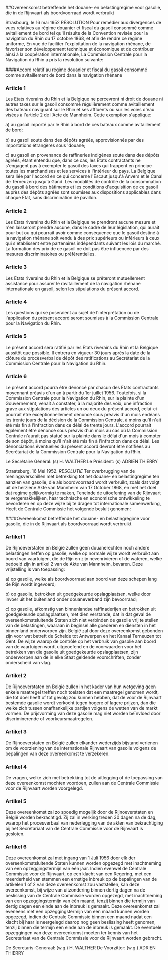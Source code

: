 <meta http-equiv='Content-Type' content='text/html; charset=utf-8' />

##Overeenkomst betreffende het douane- en belastingregime voor gasolie, die in de Rijnvaart als boordvoorraad wordt verbruikt

Strasbourg, le 16 mai 1952 RÉSOLUTION Pour remédier aux divergences de vues relatives au régime douanier et fiscal du gasoil consommé comme avitaillement de bord tel qu'il résulte de la Convention revisée pour la navigation du Rhin du 17 octobre 1868, et afin de rendre ce régime uniforme, En vue de faciliter l'exploitation de la navigation rhénane, de favoriser son développement technique et économique et de contribuer ainsi à la coopération internationale,   La Commission Centrale pour la Navigation du Rhin a pris la résolution suivante:     

####Accord relatif au régime douanier et fiscal du gasoil consommé comme avitaillement de bord dans la navigation rhénane

### Article  1  

Les Etats riverains du Rhin et la Belgique ne percevront ni droit de douane ni autres taxes sur le gasoil consommé régulièrement comme avitaillement des bateaux naviguant sur le Rhin et ses affluents ou sur les voies d'eau visées à l'article 2 de l'Acte de Mannheim. Cette exemption s'applique: 

a) au gasoil importé par le Rhin à bord de ces bateaux comme avitaillement de bord;  

b) au gasoil soute dans des dépôts agréés, approvisionnés par des importations étrangères sous 'douane;  

c) au gasoil en provenance de raffineries indigènes soute dans des dépôts agréés, étant entendu que, dans ce cas, les Etats contractants ne s'engagent pas à exempter le gasoil des taxes qui frappent en principe toutes les marchandises et les services à l'intérieur du pays.   La Belgique sera liée par l'accord en ce qui concerne l'Escaut jusqu'à Anvers et le Canal de Terneuzen jusqu'à Gand. Les modalités de contrôle de la consommation du gasoil à bord des bâtiments et les conditions d'acquisition de ce gasoil auprès des dépôts agréés sont soumises aux dispositions applicables dans chaque Etat, sans discrimination de pavillon.  

### Article  2  

Les Etats riverains du Rhin et la Belgique ne prendront aucune mesure et n'en laisseront prendre aucune, dans le cadre de leur législation, qui aurait pour but ou qui pourrait avoir comme conséquence que le gasoil destiné à la navigation rhénane soit vendu à des prix supérieurs ou inférieurs à ceux qui s'établissent entre partenaires indépendants suivant les lois du marché. La formation des prix de ce gasoil ne doit pas être influencée par des mesures discriminatoires ou préférentielles.  

### Article  3  

Les Etats riverains du Rhin et la Belgique se prêteront mutuellement assistance pour assurer le ravitaillement de la navigation rhénane internationale en gasoil, selon les stipulations du présent accord.  

### Article  4  

Les questions qui se poseraient au sujet de l'interprétation ou de l'application du présent accord seront soumises à la Commission Centrale pour la Navigation du Rhin.  

### Article  5  

Le présent accord sera ratifié par les Etats riverains du Rhin et la Belgique aussitôt que possible. Il entrera en vigueur 30 jours après la date de la clôture du procèsverbal de dépôt des ratifications au Secrétariat de la Commission Centrale pour la Navigation du Rhin.  

### Article  6  

Le présent accord pourra être dénoncé par chacun des Etats contractants moyennant préavis d'un an à partir du 1er juillet 1956. Toutefois, si la Commission Centrale pour la Navigation du Rhin, sur la plainte d'un Gouvernement, venait à constater, à la majorité des voix, une infraction grave aux stipulations des articles un ou deux du présent accord, celui-ci pourrait être exceptionnellement dénoncé sous préavis d'un mois endéans les trente jours de la décision de la Commission Centrale, à moins qu'il n'ait été mis fin à l'infraction dans ce délai de trente jours. L'accord pourrait également être dénoncé sous préavis d'un mois au cas où la Commission Centrale n'aurait pas statué sur la plainte dans le délai d'un mois à compter de son dépôt, à moins qu'il n'ait été mis fin à l'infraction dans ce délai. Les dénonciations éventuelles du présent accord devront être notifiées au Secrétariat de la Commission Centrale pour la Navigation du Rhin.  

Le Secrétaire Général: (s) H. WALTHER Le Président: (s) ADRIEN THIERRY  

Straatsburg, 16 Mei 1952.  *RESOLUTIE*  Ter overbrugging van de meningsverschillen met betrekking tot het douane- en belastingregime ten aanzien van gasolie, die als boordvoorraad wordt verbruikt, zoals dat volgt uit de herziene Akte van Mannheim van 17 October 1868, en met het doel dat regime gelijkvormig te maken, Teneinde de uitoefening van de Rijnvaart te vergemakkelijken, haar technische en economische ontwikkeling te bevorderen en op deze wijze bij te dragen tot internationale samenwerking,   Heeft de Centrale Commissie het volgende besluit genomen:     

####Overeenkomst betreffende het douane- en belastingregime voor gasolie, die in de Rijnvaart als boordvoorraad wordt verbruikt

### Artikel  1  

De Rijnoeverstaten en België zullen geen douanerechten noch andere belastingen heffen op gasolie, welke op normale wijze wordt verbruikt aan boord van vaartuigen, die de Rijn en zijn nevenrivieren of de wateren, welke bedoeld zijn in artikel 2 van de Akte van Mannheim, bevaren. Deze vrijstelling is van toepassing: 

a) op gasolie, welke als boordvoorraad aan boord van deze schepen lang de Rijn wordt ingevoerd;  

b) op gasolie, betrokken uit goedgekeurde opslagplaatsen, welke door invoer uit het buitenland onder douaneverband zijn bevoorraad;  

c) op gasolie, afkomstig van binnenlandse raffinaderijen en betrokken uit goedgekeurde opslagplaatsen, met dien verstande, dat in dat geval de overeenkomstsluitende Staten zich niet verbinden de gasolie vrij te stellen van de belastingen, waaraan in beginsel alle goederen en diensten in het binnenland onderworpen zijn.   België zal door deze overeenkomst gebonden zijn voor wat betreft de Schelde tot Antwerpen en het Kanaal Terneuzen tot Gent. De wijze waarop de contrôle op het verbruik van gasolie aan boord van de vaartuigen wordt uitgeoefend en de voorwaarden voor het betrekken van die gasolie uit goedgekeurde opslagplaatsen, zijn onderworpen aan de in elke Staat geldende voorschriften, zonder onderscheid van vlag.  

### Artikel  2  

De Rijnoeverstaten en België zullen in het kader van hun wetgeving geen enkele maatregel treffen noch toelaten dat een maatregel genomen wordt, die tot doel heeft of tot gevolg zou kunnen hebben, dat de voor de Rijnvaart bestemde gasolie wordt verkocht tegen hogere of lagere prijzen, dan die welke zich tussen onafhankelijke partijen volgens de wetten van de markt vormen. De prijsvorming van deze gasolie mag niet worden beïnvloed door discriminerende of voorkeursmaatregelen.  

### Artikel  3  

De Rijnoeverstaten en België zullen elkander wederzijds bijstand verlenen om de voorziening van de internationale Rijnvaart van gasolie volgens de bepalingen van deze overeenkomst te verzekeren.  

### Artikel  4  

De vragen, welke zich met betrekking tot de uitlegging of de toepassing van deze overeenkomst mochten voordoen, zullen aan de Centrale Commissie voor de Rijnvaart worden voorgelegd.  

### Artikel  5  

Deze overeenkomst zal zo spoedig mogelijk door de Rijnoeverstaten en België worden bekrachtigd. Zij zal in werking treden 30 dagen na de dag, waarop het procesverbaal van nederlegging van de akten van bekrachtiging bij het Secretariaat van de Centrale Commissie voor de Rijnvaart is gesloten.  

### Artikel  6  

Deze overeenkomst zal met ingang van 1 Juli 1956 door elk der overeenkomstsluitende Staten kunnen worden opgezegd met inachtneming van een opzeggingstermijn van één jaar. Indien evenwel de Centrale Commissie voor de Rijnvaart, op een klacht van een Regering, met een meerderheid van stemmen een ernstige inbreuk op de bepalingen van de artikelen 1 of 2 van deze overeenkomst zou vaststellen, kan deze overeenkomst, bij wijze van uitzondering binnen dertig dagen na de beslissing van de Centrale Commissie worden opgezegd, met inachtneming van een opzeggingstermijn van één maand, tenzij binnen die termijn van dertig dagen een einde aan de inbreuk is gemaakt. Deze overeenkomst zal eveneens met een opzeggingstermijn van een maand kunnen worden opgezegd, indien de Centrale Commissie binnen een maand nadat een klacht bij haar is neergelegd daarop nog geen beslissing heeft genomen, tenzij binnen die termijn een einde aan de inbreuk is gemaakt. De eventuele opzeggingen van deze overeenkomst moeten ter kennis van het Secretariaat van de Centrale Commissie voor de Rijnvaart worden gebracht.  

De Secretaris-Generaal: (w.g.) H. WALTHER De Voorzitter: (w.g.) ADRIEN THIERRY  

